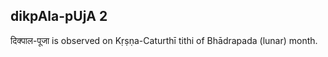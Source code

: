 ## dikpAla-pUjA 2

दिक्पाल-पूजा is observed on Kṛṣṇa-Caturthī tithi of Bhādrapada (lunar) month.



